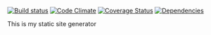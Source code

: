 [![Build status][travis-image]][travis-url] [![Code Climate][codeclimate-image]][codeclimate-url] [![Coverage Status][coverage-image]][coverage-url] [![Dependencies][david-image]][david-url]

This is my static site generator

[travis-url]: http://travis-ci.org/songty/Static-site-generator
[travis-image]: https://secure.travis-ci.org/songty/Static-site-generator.png?branch=master
[npm-url]: https://npmjs.org/package/Static-site-generator
[npm-image]: https://badge.fury.io/js/Static-site-generator.png
[codeclimate-image]: https://codeclimate.com/github/songty/Static-site-generator.png
[codeclimate-url]: https://codeclimate.com/github/songty/Static-site-generator
[coverage-image]: https://coveralls.io/repos/songty/Static-site-generator/badge.png
[coverage-url]: https://coveralls.io/r/songty/Static-site-generator
[david-image]: https://david-dm.org/songty/Static-site-generator.png?theme=shields.io
[david-url]: https://david-dm.org/songty/Static-site-generator